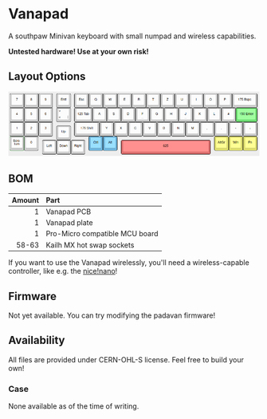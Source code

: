 # Vanapad
A southpaw Minivan keyboard with small numpad and wireless capabilities.

**Untested hardware! Use at your own risk!**

## Layout Options
![KLE](https://github.com/kilipan/padavan/blob/main/img/southpaw_KLE.png?raw=true)

## BOM
| Amount | Part |
|-------:|:-----|
|      1 | Vanapad PCB |
|      1 | Vanapad plate |
|      1 | Pro-Micro compatible MCU board |
|  58-63 | Kailh MX hot swap sockets |

If you want to use the Vanapad wirelessly, you'll need a wireless-capable controller, like e.g. the [nice!nano](https://nicekeyboards.com/nice-nano/)!

## Firmware
Not yet available. You can try modifying the padavan firmware!

## Availability
All files are provided under CERN-OHL-S license. Feel free to build your own!

### Case
None available as of the time of writing.
